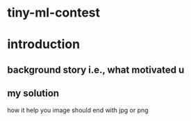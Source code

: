 # tiny-ml-contest
# introduction
## background story i.e., what motivated u
## my solution
how it help you
image should end with jpg or png
